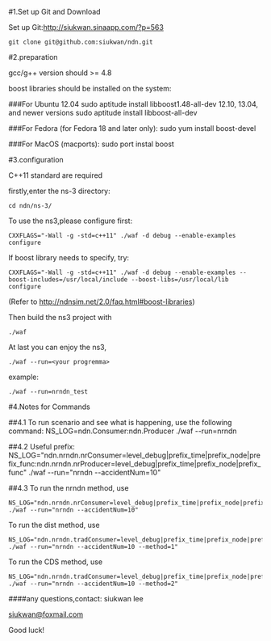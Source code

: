 #1.Set up Git and Download

Set up Git:http://siukwan.sinaapp.com/?p=563

    git clone git@github.com:siukwan/ndn.git 

#2.preparation

gcc/g++ version should >= 4.8

boost libraries should be installed on the system:

###For Ubuntu
	12.04
		sudo aptitude install libboost1.48-all-dev
	12.10, 13.04, and newer versions
		sudo aptitude install libboost-all-dev

###For Fedora (for Fedora 18 and later only):
	sudo yum install boost-devel

###For MacOS (macports):
	sudo port instal boost

#3.configuration

C++11 standard are required

firstly,enter the ns-3 directory:


    cd ndn/ns-3/


To use the ns3,please configure first:

    CXXFLAGS="-Wall -g -std=c++11" ./waf -d debug --enable-examples configure

If boost library needs to specify, try:

    CXXFLAGS="-Wall -g -std=c++11" ./waf -d debug --enable-examples --boost-includes=/usr/local/include --boost-libs=/usr/local/lib configure

(Refer to http://ndnsim.net/2.0/faq.html#boost-libraries)

Then build the ns3 project with

    ./waf 

At last you can enjoy the ns3,
	
    ./waf --run=<your progremma>

example: 
    
    ./waf --run=nrndn_test

#4.Notes for Commands

##4.1	To run scenario and see what is happening, use the following command:
	NS_LOG=ndn.Consumer:ndn.Producer ./waf --run=nrndn

##4.2	Useful prefix:
	NS_LOG="ndn.nrndn.nrConsumer=level_debug|prefix_time|prefix_node|prefix_func:ndn.nrndn.nrProducer=level_debug|prefix_time|prefix_node|prefix_func" ./waf --run="nrndn --accidentNum=10"

##4.3
To run the nrndn method, use

	NS_LOG="ndn.nrndn.nrConsumer=level_debug|prefix_time|prefix_node|prefix_func:ndn.nrndn.nrProducer=level_debug|prefix_time|prefix_node|prefix_func" ./waf --run="nrndn --accidentNum=10"

To run the dist method, use

	NS_LOG="ndn.nrndn.tradConsumer=level_debug|prefix_time|prefix_node|prefix_func:ndn.nrndn.nrProducer=level_debug|prefix_time|prefix_node|prefix_func" ./waf --run="nrndn --accidentNum=10 --method=1"

To run the CDS method, use

	NS_LOG="ndn.nrndn.tradConsumer=level_debug|prefix_time|prefix_node|prefix_func:ndn.nrndn.nrProducer=level_debug|prefix_time|prefix_node|prefix_func" ./waf --run="nrndn --accidentNum=10 --method=2"

####any questions,contact:
siukwan lee

siukwan@foxmail.com
 
Good luck!
